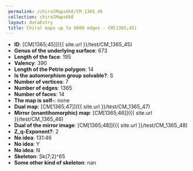 ```yaml
--- 
 permalink: /chiralMaps6kE/CM_1365_45 
 collection: chiralMaps6kE
 layout: dataEntry
 title: Chiral maps up to 6000 edges - CM[1365;45]
---
```


- **ID**: [CM[1365;45]]({{ site.url }}/test/CM_1365_45)
- **Genus of the underlying surface**: 673
- **Length of the face**: 195
- **Valency**: 390
- **Length of the Petrie polygon**: 14
- **Is the automorphism group solvable?**: S
- **Number of vertices**: 7
- **Number of edges**: 1365
- **Number of faces**: 14
- **The map is self-**: none
- **Dual map**: [CM[1365;47]]({{ site.url }}/test/CM_1365_47)
- **Mirror (enantihomorphic) map**: [CM[1365;46]]({{ site.url }}/test/CM_1365_46)
- **Dual of the mirror image**: [CM[1365;48]]({{ site.url }}/test/CM_1365_48)
- **Z_q-Exponent?**: 2
- **No idea**:  131:46
- **No idea**: Y
- **No idea**: N
- **Skeleton**: Sk(7;2)^65
- **Some other kind of skeleton**: nan
